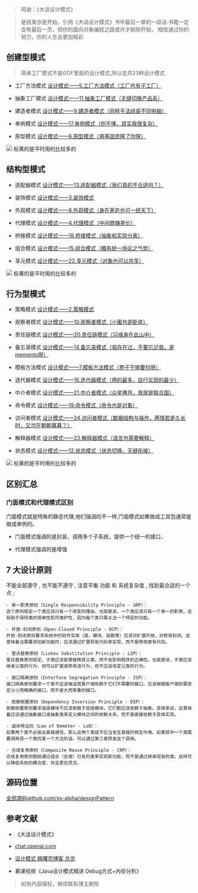 > 鸣谢：《大话设计模式》

> 是结束亦是开始，引用《大话设计模式》书中最后一章的一段话:书籍一定会有最后一页，但你的面向对象编程之路或许才刚刚开始，
> 相信通过你的努力，你的人生会更加精彩

## 创建型模式

> 简单工厂模式不是GOF里面的设计模式,所以总共23种设计模式

- 工厂方法模式
[设计模式——5.工厂方法模式（工厂也有子工厂）](https://blog.devilwst.top/xiaosheng/2206.html)

- 抽象工厂模式
[设计模式——11.抽象工厂模式（无缝切换产品系）](https://blog.devilwst.top/xiaosheng/2242.html)

- 建造者模式
[设计模式——9.建造者模式（同样手法组装不同电脑）](https://blog.devilwst.top/xiaosheng/2232.html)

- 单例模式
[设计模式——17.单例模式（你不懂，其实我很复杂）](https://blog.devilwst.top/xiaosheng/2265.html)

- 原型模式
[设计模式——6.原型模式（用基因克隆了你呀）](https://blog.devilwst.top/xiaosheng/2210.html)

![](https://image.devilwst.top/imgs/2023/11/3a37c43c645afda6.png)
标黄的是平时用的比较多的

## 结构型模式

- 适配器模式
[设计模式——13.适配器模式（我们真的不合适吗？）](https://blog.devilwst.top/xiaosheng/2246.html)

- 装饰模式
[设计模式——3.装饰模式](https://blog.devilwst.top/xiaosheng/2193.html)

- 外观模式
[设计模式——8.外观模式（身在茅庐也可一统天下）](https://blog.devilwst.top/xiaosheng/2219.html)

- 代理模式
[设计模式——4.代理模式（中间商赚差价）](https://blog.devilwst.top/xiaosheng/2202.html)

- 桥接模式
[设计模式——18.桥接模式（抽象和实现分离）](https://blog.devilwst.top/xiaosheng/2273.html)

- 组合模式
[设计模式——15.组合模式（概有统一场论之气势）](https://blog.devilwst.top/xiaosheng/2259.html)

- 享元模式
[设计模式——22.享元模式（对象也可以共享）](https://blog.devilwst.top/xiaosheng/2308.html)

![](https://image.devilwst.top/imgs/2023/11/869115b312bfe323.png)
标黄的是平时用的比较多的

## 行为型模式

- 策略模式
[设计模式——2.策略模式](https://blog.devilwst.top/xiaosheng/2151.html)

- 观察者模式
[设计模式——10.观察者模式（小蜜也是卧底）](https://blog.devilwst.top/xiaosheng/2236.html)

- 责任链模式
[设计模式——20.责任链模式（只缘身在此山中）](https://blog.devilwst.top/xiaosheng/2282.html)

- 备忘录模式
[设计模式——14.备忘录模式（我存在过，不要忘记我。是memento呀）](https://blog.devilwst.top/xiaosheng/2248.html)

- 模板方法模式
[设计模式——7.模板方法模式（卷子干嘛要抄呀）](https://blog.devilwst.top/xiaosheng/2215.html)

- 迭代器模式
[设计模式——16.迭代器模式（用的最多，自行实现的最少）](https://blog.devilwst.top/xiaosheng/2263.html)

- 中介者模式
[设计模式——21.中介者模式（众星捧月，我就是联合国）](https://blog.devilwst.top/xiaosheng/2303.html)

- 命令模式
[设计模式——19.命令模式（命令也是对象）](https://blog.devilwst.top/xiaosheng/2275.html)

- 访问者模式
[设计模式——24.访问者模式（数据结构与操作，两情若是久长时，又岂在朝朝暮暮？）](https://blog.devilwst.top/xiaosheng/2317.html)

- 解释器模式
[设计模式——23.解释器模式（语言也需要解释）](https://blog.devilwst.top/xiaosheng/2313.html)

- 状态模式
[设计模式——12.状态模式（状态切换，无缝衔接）](https://blog.devilwst.top/xiaosheng/2244.html)

![](https://image.devilwst.top/imgs/2023/11/2178070469ea95a3.png)
标黄的是平时用的比较多的

## 区别汇总
### 门面模式和代理模式区别
门面模式就是特殊的静态代理,他们强调的不一样,门面模式如果做成工具包通常是做成单例的。

- 门面模式强调的是封装，调用多个子系统，提供一个统一的接口，

- 代理模式强调的是增强

## 7 大设计原则
 不能全部遵守 , 也不能不遵守 , 注意平衡 功能 和 系统复杂度 , 找到最合适的一个点 ;
 
    - 单一职责原则（Single Responsibility Principle - SRP）：
    这个原则规定一个类应该只有一个改变的理由，也就是说，一个类应该只有一个单一的职责。这有助于保持类的简单性和可维护性，因为每个类只需关注一个特定的功能。

    - 开放-封闭原则（Open-Closed Principle - OCP）：
    开放-封闭原则要求系统中的软件实体（类、模块、函数等）应该对扩展开放，对修改封闭。这意味着当需要添加新功能时，应该通过扩展现有代码来实现，而不是修改原有代码。

    - 里氏替换原则（Liskov Substitution Principle - LSP）：
    里氏替换原则规定，子类应该能够替换其父类，而不会影响程序的正确性。也就是说，子类应该继承父类的行为，但可以扩展或修改该行为，但不应该改变父类的行为。

    - 接口隔离原则（Interface Segregation Principle - ISP）：
    接口隔离原则要求一个类不应该强迫其客户端依赖于它们不需要的接口。应该根据客户端的需求定义小而精确的接口，而不是大而笨重的接口。

    - 依赖倒置原则（Dependency Inversion Principle - DIP）：
    依赖倒置原则要求高级模块不应该依赖于低级模块，它们都应该依赖于抽象。具体来说，这意味着应该通过抽象接口或抽象类来定义模块之间的依赖关系，而不是直接依赖于具体实现。

    - 迪米特法则（Law of Demeter - LoD）：
    如果两个类不必彼此直接通信，那么这两个类就不应当发生直接的相互作用。如果其中一个类需要调用另一个类的某一个方法的话，可以通过第三者转发这个调用。
    
    - 合成复用原则（Composite Reuse Principle - CRP）：
    合成复用原则鼓励通过组合（合成）已有的类来实现新功能，而不是通过继承现有的类。这样可以降低系统的耦合度，并且更加灵活。
    
    
## 源码位置
[全部源码github.com/xs-alpha/designPattern](https://github.com/xs-alpha/designPattern)

## 参考文献

- 《大话设计模式》

- [chat.openai.com](https://chat.openai.com)

- [设计模式  韩曙亮博客 总览](https://blog.csdn.net/shulianghan/category_9872228.html?spm=1001.2014.3001.5482)

- 慕课视频《Java设计模式精讲 Debug方式+内存分析》


> 如有内容侵权，麻烦联系博主删除

